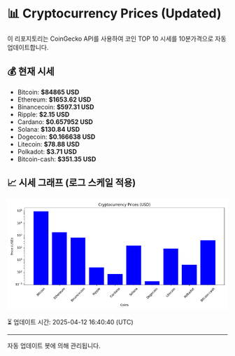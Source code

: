 
# 📊 Cryptocurrency Prices (Updated)

이 리포지토리는 CoinGecko API를 사용하여 코인 TOP 10 시세를 10분가격으로 자동 업데이트합니다.

## 💰 현재 시세
- Bitcoin: **$84865 USD**
- Ethereum: **$1653.62 USD**
- Binancecoin: **$597.31 USD**
- Ripple: **$2.15 USD**
- Cardano: **$0.657952 USD**
- Solana: **$130.84 USD**
- Dogecoin: **$0.166638 USD**
- Litecoin: **$78.88 USD**
- Polkadot: **$3.71 USD**
- Bitcoin-cash: **$351.35 USD**

## 📈 시세 그래프 (로그 스케일 적용)
![Crypto Prices](crypto_prices.png)

⏳ 업데이트 시간: 2025-04-12 16:40:40 (UTC)

---
자동 업데이트 봇에 의해 관리됩니다.
